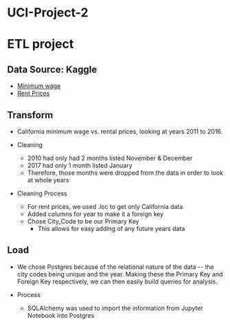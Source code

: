 # UCI-Project-2
# ETL project

## Data Source: Kaggle
* [Minimum wage](https://www.kaggle.com/lislejoem/us-minimum-wage-by-state-from-1968-to-2017)
* [Rent Prices](https://www.kaggle.com/zillow/rent-index?select=price.csv)


## Transform

- California minimum wage vs. rental prices, looking at years 2011 to 2016.

- Cleaning
	- 2010 had only had 2 months listed November & December
	- 2017 had only 1 month listed January
	- Therefore, those months were dropped from the data in order to look at whole years

- Cleaning Process
	- For rent prices, we used .loc to get only California data
	- Added columns for year to make it a foreign key
	- Chose City_Code to be our Primary Key
		- This allows for easy adding of any future years data

## Load
- We chose Postgres because of the relational nature of the data -- the city codes being unique and the year. Making these the Primary Key and Foreign Key respectively, we can then easily build queries for analysis.

- Process
	- SQLAlchemy was used to import the information from Jupyter Notebook into Postgres